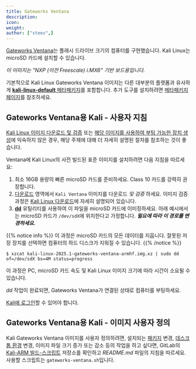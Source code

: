 ```yaml
---
title: Gateworks Ventana
description:
icon:
weight:
author: ["steev",]
---
```


[Gateworks Ventana](https://www.gateworks.com/products/industrial-single-board-computers/imx6-single-board-computer-gateworks-ventana-family/)는 플래시 드라이브 크기의 컴퓨터를 구현했습니다. Kali Linux는 microSD 카드에 설치할 수 있습니다.

_이 이미지는 "NXP (이전 Freescale) i.MX6" 기반 보드용입니다._

기본적으로 Kali Linux Gateworks Ventana 이미지는 다른 대부분의 플랫폼과 유사하게 [**kali-linux-default** 메타패키지](/docs/general-use/metapackages/)를 포함합니다. 추가 도구를 설치하려면 [메타패키지 페이지](/docs/general-use/metapackages/)를 참조하세요.

 <!-- @steev: TODO: This is a community contributed image, so find out which specific ventana this is for as they have a number of them. -->

## Gateworks Ventana용 Kali - 사용자 지침

[Kali Linux 이미지 다운로드 및 검증](/docs/introduction/download-official-kali-linux-images/) 또는 [해당 이미지를 사용하여 부팅 가능한 장치 생성](/docs/usb/live-usb-install-with-windows/)에 익숙하지 않은 경우, 해당 주제에 대해 더 자세히 설명된 절차를 참조하는 것이 좋습니다.

Ventana에 Kali Linux의 사전 빌드된 표준 이미지를 설치하려면 다음 지침을 따르세요:

1. 최소 16GB 용량의 빠른 microSD 카드를 준비하세요. Class 10 카드를 강력히 권장합니다.
2. [다운로드](/get-kali/) 영역에서 `Kali Ventana` 이미지를 다운로드 _및 검증_ 하세요. 이미지 검증 과정은 [Kali Linux 다운로드](/docs/introduction/download-official-kali-linux-images/)에 자세히 설명되어 있습니다.
3. **[dd](https://manpages.debian.org/testing/coreutils/dd.1.en.html)** 유틸리티를 사용하여 이 파일을 microSD 카드에 이미징하세요. 아래 예시에서는 microSD 카드가 `/dev/sdX`에 위치한다고 가정합니다. **_필요에 따라 이 경로를 변경하세요._**

{{% notice info %}}
이 과정은 microSD 카드의 모든 데이터를 지웁니다. 잘못된 저장 장치를 선택하면 컴퓨터의 하드 디스크가 지워질 수 있습니다.
{{% /notice %}}

```console
$ xzcat kali-linux-2025.1-gateworks-ventana-armhf.img.xz | sudo dd of=/dev/sdX bs=4M status=progress
```

이 과정은 PC, microSD 카드 속도 및 Kali Linux 이미지 크기에 따라 시간이 소요될 수 있습니다.

_dd_ 작업이 완료되면, Gateworks Ventana가 연결된 상태로 컴퓨터를 부팅하세요.

[Kali에 로그인](/docs/introduction/default-credentials/)할 수 있어야 합니다.

## Gateworks Ventana용 Kali - 이미지 사용자 정의

Kali Gateworks Ventana 이미지를 사용자 정의하려면, 설치되는 [패키지](/docs/general-use/metapackages/) 변경, [데스크톱 환경](/docs/general-use/switching-desktop-environments/) 변경, 이미지 파일 크기 증가 또는 감소 등의 작업을 하고 싶다면, GitLab의 [Kali-ARM 빌드-스크립트](https://gitlab.com/kalilinux/build-scripts/kali-arm) 저장소를 확인하고 _README.md_ 파일의 지침을 따르세요. 사용할 스크립트는 `gateworks-ventana.sh`입니다.
